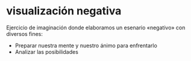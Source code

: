 # visualización negativa

Ejercicio de imaginación donde elaboramos un esenario «negativo» con diversos fines:

* Preparar nuestra mente y nuestro ánimo para enfrentarlo
* Analizar las posibilidades
